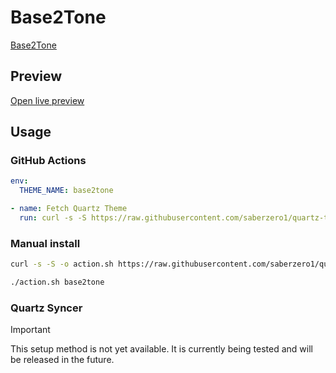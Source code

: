 # Base2Tone

[Base2Tone](#)

## Preview

[Open live preview](https://quartz-themes.github.io/base2tone/)

## Usage

### GitHub Actions

```yaml
env:
  THEME_NAME: base2tone
```

```yaml
- name: Fetch Quartz Theme
  run: curl -s -S https://raw.githubusercontent.com/saberzero1/quartz-themes/master/action.sh | bash -s -- $THEME_NAME
```

### Manual install

```bash
curl -s -S -o action.sh https://raw.githubusercontent.com/saberzero1/quartz-themes/master/action.sh

./action.sh base2tone
```

### Quartz Syncer

> [!IMPORTANT]
> This setup method is not yet available. It is currently being tested and will be released in the future.
